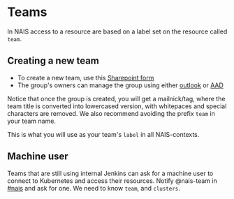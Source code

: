 # Teams

In NAIS access to a resource are based on a label set on the resource called `team`.

## Creating a new team

* To create a new team, use this [Sharepoint form][]
* The group's owners can manage the group using either [outlook][] or
  [AAD][]

Notice that once the group is created, you will get a mailnick/tag, where the team title is converted into lowercased
version, with whitepaces and special characters are removed. We also recommend avoiding the prefix `team` in your team
name.

This is what you will use as your team's `label` in all NAIS-contexts.

## Machine user

Teams that are still using internal Jenkins can ask for a machine user to connect to Kubernetes and access their
resources. Notify @nais-team in [#nais][] and ask for one. We need to know
`team`, and `clusters`.

[AAD]: https://aad.portal.azure.com/#blade/Microsoft_AAD_IAM/GroupsManagementMenuBlade/AllGroups

[outlook]: https://outlook.office365.com/owa

[Sharepoint form]: https://navno.sharepoint.com/sites/Bestillinger/

[#nais]: https://nav-it.slack.com/messages/C5KUST8N6
